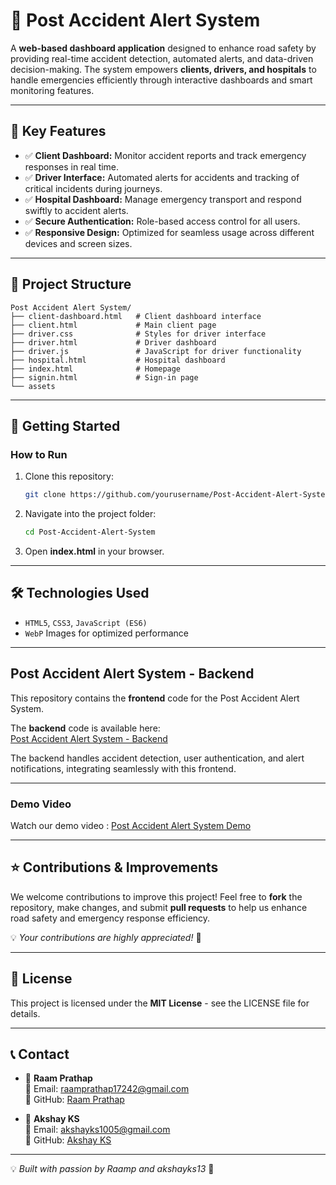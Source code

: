# 🚗 **Post Accident Alert System**  

A **web-based dashboard application** designed to enhance road safety by providing real-time accident detection, automated alerts, and data-driven decision-making. The system empowers **clients, drivers, and hospitals** to handle emergencies efficiently through interactive dashboards and smart monitoring features.

---

## 📌 **Key Features**

- ✅ **Client Dashboard:** Monitor accident reports and track emergency responses in real time.  
- ✅ **Driver Interface:** Automated alerts for accidents and tracking of critical incidents during journeys.  
- ✅ **Hospital Dashboard:** Manage emergency transport and respond swiftly to accident alerts.  
- ✅ **Secure Authentication:** Role-based access control for all users.  
- ✅ **Responsive Design:** Optimized for seamless usage across different devices and screen sizes.  

---

## 📂 **Project Structure**

```
Post Accident Alert System/
├── client-dashboard.html   # Client dashboard interface
├── client.html             # Main client page
├── driver.css              # Styles for driver interface
├── driver.html             # Driver dashboard
├── driver.js               # JavaScript for driver functionality
├── hospital.html           # Hospital dashboard
├── index.html              # Homepage
├── signin.html             # Sign-in page
└── assets
```

---

## 🚀 **Getting Started**
 
### **How to Run**
1. Clone this repository:  

   ```bash
   git clone https://github.com/yourusername/Post-Accident-Alert-System.git
   ```  

2. Navigate into the project folder:  

   ```bash
   cd Post-Accident-Alert-System
   ```  

3. Open **index.html** in your browser.

---

## 🛠 **Technologies Used**

- `HTML5`, `CSS3`, `JavaScript (ES6)`
- `WebP` Images for optimized performance   

 
---
## Post Accident Alert System - Backend  

This repository contains the **frontend** code for the Post Accident Alert System.  

The **backend** code is available here:  
[Post Accident Alert System - Backend](https://github.com/Raamprathap/Post-Accident-Alert-System-Backend)  

The backend handles accident detection, user authentication, and alert notifications, integrating seamlessly with this frontend.

---

### Demo Video
Watch our demo video : [Post Accident Alert System Demo](https://drive.google.com/file/d/1Tzeq6simlTILJcOodSM1JiZsNi3x_R4g/view?usp=drive_link)

---

## ⭐ **Contributions & Improvements**  

We welcome contributions to improve this project! Feel free to **fork** the repository, make changes, and submit **pull requests** to help us enhance road safety and emergency response efficiency.  

💡 *Your contributions are highly appreciated!* 🚀  

---

## 📜 License

This project is licensed under the **MIT License** - see the LICENSE file for details.

---

## 📞 **Contact**

- 👤 **Raam Prathap**  
  📧 Email: [raamprathap17242@gmail.com](mailto:raamprathap17242@gmail.com)  
  🔗 GitHub: [Raam Prathap](https://github.com/Raamprathap)  

- 👤 **Akshay KS**  
  📧 Email: [akshayks1005@gmail.com](mailto:akshayks1005@gmail.com)  
  🔗 GitHub: [Akshay KS](https://github.com/akshayks13)

---
💡 *Built with passion by Raamp and akshayks13* 🚀
